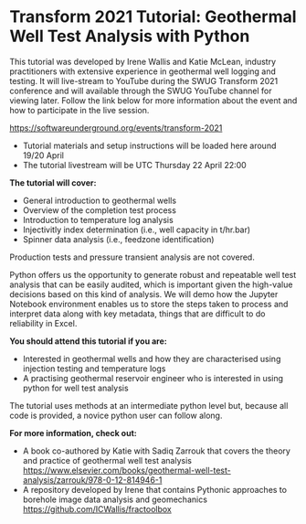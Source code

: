 # Transform 2021 Tutorial: Geothermal Well Test Analysis with Python

This tutorial was developed by Irene Wallis and Katie McLean, industry practitioners with extensive experience in geothermal well logging and testing. It will live-stream to YouTube during the SWUG Transform 2021 conference and will available through the SWUG YouTube channel for viewing later. Follow the link below for more information about the event and how to participate in the live session. 

https://softwareunderground.org/events/transform-2021

- Tutorial materials and setup instructions will be loaded here around 19/20 April
- The tutorial livestream will be UTC Thursday 22 April 22:00

**The tutorial will cover:** 
- General introduction to geothermal wells
- Overview of the completion test process 
- Introduction to temperature log analysis
- Injectivitly index determination (i.e., well capacity in t/hr.bar)
- Spinner data analysis (i.e., feedzone identification)

Production tests and pressure transient analysis are not covered. 

Python offers us the opportunity to generate robust and repeatable well test analysis that can be easily audited, which is important given the high-value decisions based on this kind of analysis.
We will demo how the Jupyter Notebook environment enables us to store the steps taken to process and interpret data along with key metadata, things that are difficult to do reliability in Excel.  

**You should attend this tutorial if you are:**
- Interested in geothermal wells and how they are characterised using injection testing and temperature logs
- A practising geothermal reservoir engineer who is interested in using python for well test analysis

The tutorial uses methods at an intermediate python level but, because all code is provided, a novice python user can follow along.    

**For more information, check out:**
- A book co-authored by Katie with Sadiq Zarrouk that covers the theory and practice of geothermal well test analysis https://www.elsevier.com/books/geothermal-well-test-analysis/zarrouk/978-0-12-814946-1
- A repository developed by Irene that contains Pythonic approaches to borehole image data analysis and geomechanics https://github.com/ICWallis/fractoolbox
